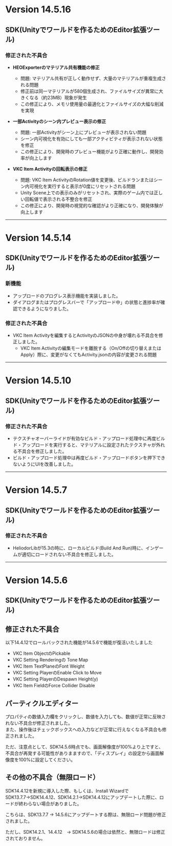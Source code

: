 # Version 14.5.16

## SDK(Unityでワールドを作るためのEditor拡張ツール)

### 修正された不具合

- **HEOExporterのマテリアル共有機能の修正**
  - 問題: マテリアル共有が正しく動作せず、大量のマテリアルが重複生成される問題
  - 修正前は同一マテリアルが580個生成され、ファイルサイズが異常に大きくなる（約23MB）現象が発生
  - この修正により、メモリ使用量の最適化とファイルサイズの大幅な削減を実現

- **一部Activityのシーン内プレビュー表示の修正**
  - 問題: 一部Activityがシーン上にプレビューが表示されない問題
  - シーン内可視化を有効にしても一部アクティビティが表示されない状態を修正
  - この修正により、開発時のプレビュー機能がより正確に動作し、開発効率が向上します

- **VKC Item Activityの回転表示の修正**
  - 問題: VKC Item ActivityのRotation値を変更後、ビルドランまたはシーン内可視化を実行すると表示が0度にリセットされる問題
  - Unity Scene上での表示のみがリセットされ、実際のゲーム内では正しい回転値で表示される不整合を修正
  - この修正により、開発時の視覚的な確認がより正確になり、開発体験が向上します

---

# Version 14.5.14

## SDK(Unityでワールドを作るためのEditor拡張ツール)

### 新機能

- アップロードのプログレス表示機能を実装しました。
- ダイアログまたはプログレスバーで「アップロード中」の状態と進捗率が確認できるようになりました。

### 修正された不具合

- VKC Item Activityを編集するとActivityのJSONの中身が壊れる不具合を修正しました。
  - VKC Item Activityの編集モードを離脱する（On/Offの切り替えまたはApply）際に、変更がなくてもActivity.jsonの内容が変更される問題

---

# Version 14.5.10

## SDK(Unityでワールドを作るためのEditor拡張ツール)

### 修正された不具合

- テクスチャオーバーライドが有効なビルド・アップロード処理中に再度ビルド・アップロードを実行すると、マテリアルに設定されたテクスチャが外れる不具合を修正しました。
- ビルド・アップロード処理中は再度ビルド・アップロードボタンを押下できないようにUIを改善しました。

---

# Version 14.5.7

## SDK(Unityでワールドを作るためのEditor拡張ツール)

### 修正された不具合

- HeliodorLibが15.3の時に、ローカルビルド(Build And Run)時に、インゲームが適切にロードされない不具合を修正しました。

---

# Version 14.5.6

## SDK(Unityでワールドを作るためのEditor拡張ツール)

## 修正された不具合

以下14.4.12でロールバックされた機能が14.5.6で機能が復活いたしました<br>

- VKC Item ObjectのPickable
- VKC Setting Renderingの Tone Map
- VKC Item TextPlaneのFont Weight
- VKC Setting PlayerのEnable Click to Move
- VKC Setting PlayerのDespawn Height(y)
- VKC Item FieldのForce Collider Disable

## パーティクルエディター

プロパティの数値入力欄をクリックし、数値を入力しても、数値が正常に反映されない不具合が修正されました。<br>
また、操作後はチェックボックスへの入力などが正常に行えなくなる不具合も修正されました。<br>

ただ、注意点として、SDK14.5.6時点でも、画面解像度が100%より上ですと、不具合が再発する可能性がありまますので、「ディスプレイ」の設定から画面解像度を100%に設定してください。

## その他の不具合（無限ロード）

SDK14.4.12を新規に導入した際、もしくは、Install WizardでSDK13.7.7→SDK14.4.12、SDK14.2.1→SDK14.4.12にアップデートした際に、ロードが終わらない場合がありました。<br>

こちらは、SDK13.7.7 -> 14.5.6にアップデートする際は、無限ロード問題が修正されました。<br>

ただし、SDK14.2.1、14.4.12　-> SDK14.5.6の場合は依然と、無限ロードは修正されておりません。<br>